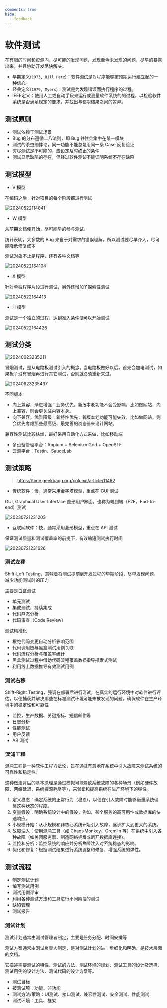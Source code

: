 ```yaml
---
comments: true
hide:
  - feedback
---
```


# 软件测试

在有限的时间和资源内，尽可能的发现问题，发现至今未发现的问题，尽早的暴露出来，并且协助开发尽快解决。

- 早期定义(`1973, Bill Hetz`)：软件测试是对程序能够按预期运行建立起的一种信心。
- 经典定义(`1979, Myers`)：测试是为发现错误而执行程序的过程。
- IEEE定义：使用人工或自动手段来运行或测量软件系统的的过程，以检验软件系统是否满足规定的要求，并找出与预期结果之间的差异。

## 测试原则

- 测试依赖于测试场景
- Bug 的分布遵循二八法则，即 Bug 往往会集中在某一模块
- 测试的杀虫剂悖论，同一功能不能总是用同一条 Case 反复验证
- 穷尽测试是不可能的，应设定及时终止的条件
- 测试显示缺陷的存在，但经过软件测试不能证明系统不存在缺陷

## 测试模型

- V 模型

在编码之后，针对项目的每个阶段都进行测试

![20240522114841](https://image.zuoright.com/20240522114841.png)

- W 模型

从前期文档便开始，尽可能早的参与测试。

统计表明，大多数的 Bug 来自于对需求的错误理解，所以测试要尽早介入，尽可能降低修复成本

测试对象不止是程序，还有各种文档等

![20240522164104](https://image.zuoright.com/20240522164104.png)

- X 模型

针对单独程序片段进行测试，另外还增加了探索性测试

![20240522164413](https://image.zuoright.com/20240522164413.png)

- H 模型

测试是一个独立的过程，达到准入条件便可以开始测试

![20240522164426](https://image.zuoright.com/20240522164426.png)

## 测试分类

![20240623235211](https://image.zuoright.com/20240623235211.png)

冒烟测试，是从电路板测试引入的概念。当电路板做好以后，首先会加电测试，如果板子没有冒烟再进行其它测试，否则就必须重新来过。

![20240623235437](https://image.zuoright.com/20240623235437.png)

不同版本

- 向上兼容，渐进增强：业务优先，新版本老功能不会受影响，比如做网站，向上兼容，则会更关注内容本身。
- 向下兼容，优雅降级：新特性优先，新版本老功能可能失效，比如做网站，则会优先考虑那些最高级、最完善的浏览器来设计网站。

兼容性测试比较枯燥，最好采用自动化方式来做，比如移动端

- 多设备管理平台：Appium + Selenium Grid + OpenSTF
- 云测平台：Testin、SauceLab

## 测试策略

> <https://time.geekbang.org/column/article/11462>

- 传统软件：慢，通常采用金字塔模型，重点在 GUI 测试

GUI, Graphical User Interface 图形用户界面，也称为端到端（E2E，End-to-end）测试

![20230721231203](https://image.zuoright.com/20230721231203.png)

- 互联网软件：快，通常采用菱形模型，重点在 API 测试

保证测试质量和测试覆盖率的前提下，有效缩短测试执行时间

![20230721231626](https://image.zuoright.com/20230721231626.png)

### 测试左移

Shift-Left Testing，意味着将测试提前到开发过程的早期阶段，尽早发现问题，减少功能测试时的压力

主要是白盒测试

- 单元测试
- 集成测试，持续集成
- 代码静态分析
- 代码审查（Code Review）

测试精准化

- 根绝代码变更自动分析影响范围
- 代码调用链与黑盒测试用例关联
- 代码流程分析与覆盖率统计
- 黑盒测试过程中借助代码流程覆盖数据指导探索式测试
- 利用线上数据推导有效测试用例

### 测试右移

Shift-Right Testing，强调在部署后进行测试，在真实的运行环境中对软件进行评估，以便捕获并解决那些在标准测试环境可能未被发现的问题，确保软件在生产环境中的稳定性和可靠性

- 监控，生产数据、关键指标、短信邮件等
- 日志分析
- 性能测试
- 用户反馈
- AB 测试

### 混沌工程

混沌工程是一种软件工程方法论，旨在通过有意地在系统中引入故障来测试系统的可靠性和稳定性。

这种做法背后的基本原理是通过模拟可能导致系统故障的各种场景（例如硬件故障、网络延迟、系统资源耗尽等），来验证和提高系统在生产环境下的弹性。

1. 定义稳态：确定系统的正常行为（稳态），以便在引入故障时能够衡量系统偏离这种状态的程度。
2. 变量假设：明确系统设计中的假设，例如，某个服务的高可用性或数据库的快速响应。
3. 小规模开始：从小规模和非核心系统开始引入故障，逐步扩大到更大的系统。
4. 故障注入：使用混沌工具（如 Chaos Monkey、Gremlin 等）在系统中引入各种故障（如关闭服务器、制造网络拥堵或断开数据库连接）。
5. 监控和分析：监控系统的响应并分析故障注入对系统稳态的影响。
6. 优化和修复：根据测试结果进行系统调整和修复，增强系统的弹性。

## 测试流程

- 制定测试计划
- 编写测试用例
- 测试用例评审
- 利用各种测试方法和工具进行不同阶段的测试
- 缺陷管理
- 测试报告

### 测试计划

测试计划通常由测试管理者制定，主要是任务分配、时间安排等

测试方案通常由测试负责人制定，是对测试计划的进一步细化和明确，是技术层面的文档。

它描述需要测试的特性、测试的方法、测试环境的规划、测试工具的设计及选择、测试用例的设计方法、测试代码的设计方案等。

- 测试目标
- 被测试项：功能、非功能
- 测试方法/策略：UI测试、接口测试、兼容性测试、安全测试、性能测试
- 测试环境：工具、框架
